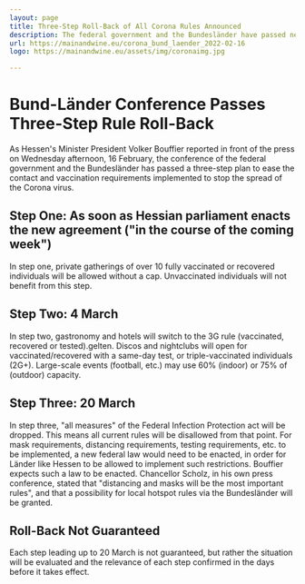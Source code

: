```yaml
---
layout: page
title: Three-Step Roll-Back of All Corona Rules Announced
description: The federal government and the Bundesländer have passed new, nationwide corona rules, culminating in a "freedom day" on March 20, 2022.
url: https://mainandwine.eu/corona_bund_laender_2022-02-16
logo: https://mainandwine.eu/assets/img/coronaimg.jpg

---
```


# Bund-Länder Conference Passes Three-Step Rule Roll-Back
As Hessen's Minister President Volker Bouffier reported in front of the press on Wednesday afternoon, 16 February, the conference of the federal government and the Bundesländer has passed a three-step plan to ease the contact and vaccination requirements implemented to stop the spread of the Corona virus.

## Step One: As soon as Hessian parliament enacts the new agreement ("in the course of the coming week")
In step one, private gatherings of over 10 fully vaccinated or recovered individuals will be allowed without a cap. Unvaccinated individuals will not benefit from this step.

## Step Two: 4 March
In step two, gastronomy and hotels will switch to the 3G rule (vaccinated, recovered or tested).gelten. Discos and nightclubs will open for vaccinated/recovered with a same-day test, or triple-vaccinated individuals (2G+).
Large-scale events (football, etc.) may use 60% (indoor) or 75% of (outdoor) capacity.

## Step Three: 20 March
In step three, "all measures" of the Federal Infection Protection act will be dropped. This means all current rules will be disallowed from that point. For mask requirements, distancing requirements, testing requirements, etc. to be implemented, a new federal law would need to be enacted, in order for Länder like Hessen to be allowed to implement such restrictions. Bouffier expects such a law to be enacted. Chancellor Scholz, in his own press conference, stated that "distancing and masks will be the most important rules", and that a possibility for local hotspot rules via the Bundesländer will be granted.

## Roll-Back Not Guaranteed
Each step leading up to 20 March is not guaranteed, but rather the situation will be evaluated and the relevance of each step confirmed in the days before it takes effect.

  
